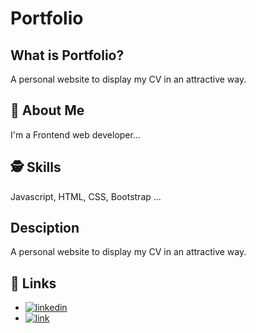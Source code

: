 
# Portfolio

## What is Portfolio?
A personal website to display my CV in an attractive way.

## 🚀 About Me
I'm a Frontend web developer...

  
## 🕵️‍ Skills
Javascript, HTML, CSS, Bootstrap ...

## Desciption
A personal website to display my CV in an attractive way.

## 🔗 Links

- [![linkedin](https://img.shields.io/badge/linkedin-0A66C2?style=for-the-badge&logo=linkedin&logoColor=white)](https://www.linkedin.com/in/mohamed-ahmed-bb358b239/)
- [![link](https://img.shields.io/badge/link-green?style=for-the-badge&logo=link&logoColor=black)](https://portfolioo-1.netlify.app)
